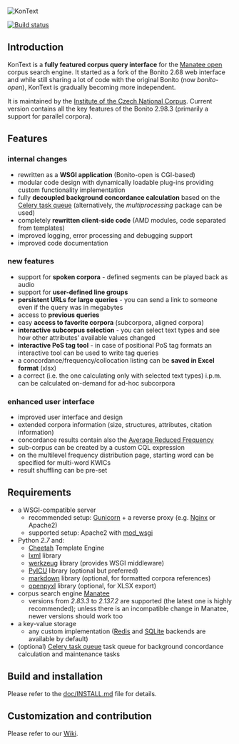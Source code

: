 ![KonText](https://kontext.korpus.cz/files/themes/default/kontext-logo.png)

[![Build status](https://travis-ci.org/czcorpus/kontext.svg?branch=master)](https://travis-ci.org/czcorpus/kontext)

Introduction
------------

KonText is a **fully featured corpus query interface** for the [Manatee open](http://nlp.fi.muni.cz/trac/noske)
corpus search engine. It started as a fork of the Bonito 2.68 web interface and while still sharing
a lot of code with the original Bonito (now *bonito-open*), KonText is gradually becoming more independent.

It is maintained by the
[Institute of the Czech National Corpus](http://ucnk.ff.cuni.cz/).
Current version contains all the key features of the Bonito 2.98.3 (primarily a support for parallel
corpora).

Features
--------

### internal changes

* rewritten as a **WSGI application** (Bonito-open is CGI-based)
* modular code design with dynamically loadable plug-ins providing custom functionality implementation
* fully **decoupled background concordance calculation** based on the [Celery task queue](http://www.celeryproject.org/)  (alternatively, the *multiprocessing* package can be used)
* completely **rewritten client-side code** (AMD modules, code separated from templates)
* improved logging, error processing and debugging support
* improved code documentation

### new features

* support for **spoken corpora** - defined segments can be played back as audio
* support for **user-defined line groups**
* **persistent URLs for large queries** - you can send a link to someone even if the query was in megabytes
* access to **previous queries**
* easy **access to favorite corpora** (subcorpora, aligned corpora)
* **interactive subcorpus selection** - you can select text types and see how other attributes' available values changed
* **interactive PoS tag tool** - in case of positional PoS tag formats an interactive tool can be used to write tag queries
* a concordance/frequency/collocation listing can be **saved in Excel format** (xlsx)
* a correct (i.e. the one calculating only with selected text types) i.p.m. can be calculated on-demand for ad-hoc subcorpora

### enhanced user interface

* improved user interface and design
* extended corpora information (size, structures, attributes, citation information)
* concordance results contain also the [Average Reduced Frequency](http://lrec.elra.info/proceedings/lrec2006/pdf/11_pdf.pdf)
* sub-corpus can be created by a custom CQL expression
* on the multilevel frequency distribution page, starting word can be specified for multi-word KWICs
* result shuffling can be pre-set


Requirements
------------

* a WSGI-compatible server
    * recommended setup: [Gunicorn](http://gunicorn.org/) + a reverse proxy (e.g. [Nginx](http://nginx.org/) or Apache2)
    * supported setup: Apache2 with [mod_wsgi](https://code.google.com/p/modwsgi/)
* Python *2.7* and:
    * [Cheetah](http://www.cheetahtemplate.org/) Template Engine
    * [lxml](http://lxml.de/) library
    * [werkzeug](http://werkzeug.pocoo.org/) library (provides WSGI middleware)
    * [PyICU](https://pypi.python.org/pypi/PyICU) library (optional but preferred)
    * [markdown](https://pypi.python.org/pypi/Markdown) library (optional, for formatted corpora references)
    * [openpyxl](https://pythonhosted.org/openpyxl/) library (optional, for XLSX export)
* corpus search engine [Manatee](http://nlp.fi.muni.cz/trac/noske)
    * versions from *2.83.3* to *2.137.2* are supported (the latest one is highly recommended); unless there is an incompatible change in Manatee, newer versions should work too
* a key-value storage
    * any custom implementation ([Redis](http://redis.io/) and [SQLite](https://sqlite.org/) backends are available by default) 
* (optional) [Celery task queue](http://www.celeryproject.org/) task queue for background concordance calculation and maintenance tasks


Build and installation
-----------------------

Please refer to the [doc/INSTALL.md](doc/INSTALL.md) file for details.


Customization and contribution
------------------------------

Please refer to our [Wiki](https://github.com/czcorpus/kontext/wiki/Development-and-customization).
